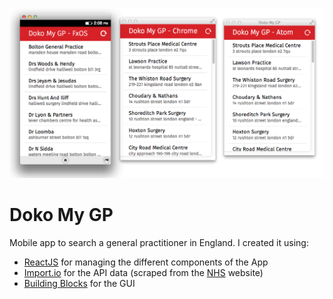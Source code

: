 ![Doko My GP](screenshot-multi.png "Doko My GP")

# Doko My GP

Mobile app to search a general practitioner in England.
I created it using:
- [ReactJS](http://facebook.github.io/react/) for managing the different components of the App
- [Import.io](https://import.io/) for the API data (scraped from the [NHS](http://www.nhs.uk/) website)
- [Building Blocks](http://buildingfirefoxos.com/) for the GUI
